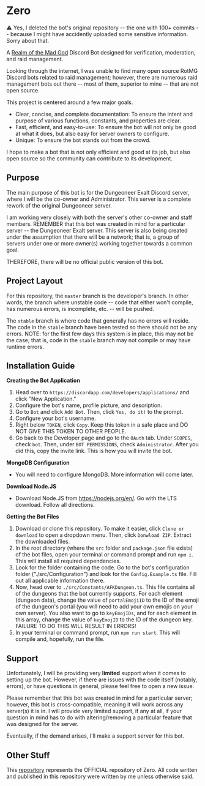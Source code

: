 # Zero
⚠️ Yes, I deleted the bot's original repository -- the one with 100+ commits -- because I might have accidently uploaded some sensitive information. Sorry about that.

A [Realm of the Mad God](https://www.realmofthemadgod.com/) Discord Bot designed for verification, moderation, and raid management.

Looking through the internet, I was unable to find many open source RotMG Discord bots related to raid management; however, there are numerous raid management bots out there -- most of them, superior to mine -- that are not open source. 

This project is centered around a few major goals.
- Clear, concise, and complete documentation: To ensure the intent and purpose of various functions, constants, and properties are clear.
- Fast, efficient, and easy-to-use: To ensure the bot will not only be good at what it does, but also easy for server owners to configure.
- Unique: To ensure the bot stands out from the crowd.

I hope to make a bot that is not only efficient and good at its job, but also open source so the community can contribute to its development. 

## Purpose
The main purpose of this bot is for the Dungeoneer Exalt Discord server, where I will be the co-owner and Administrator. This server is a complete rework of the original Dungeoneer server. 

I am working very closely with both the server's other co-owner and staff members. REMEMBER that this bot was created in mind for a particular server -- the Dungeoneer Exalt server. This server is also being created under the assumption that there will be a network; that is, a group of servers under one or more owner(s) working together towards a common goal.

THEREFORE, there will be no official public version of this bot.

## Project Layout
For this repository, the `master` branch is the developer's branch. In other words, the branch where unstable code -- code that either won't compile, has numerous errors, is incomplete, etc. -- will be pushed. 

The `stable` branch is where code that generally has no errors will reside. The code in the `stable` branch have been tested so there should not be any errors. NOTE: for the first few days this system is in place, this may not be the case; that is, code in the `stable` branch may not compile or may have runtime errors. 

## Installation Guide
**Creating the Bot Application**
1. Head over to `https://discordapp.com/developers/applications/` and click "New Application."
2. Configure the bot's name, profile picture, and description.
3. Go to `Bot` and click `Add Bot`. Then, click `Yes, do it!` to the prompt.
4. Configure your bot's username.
5. Right below `TOKEN`, click `Copy`. Keep this token in a safe place and DO NOT GIVE THIS TOKEN TO OTHER PEOPLE.
6. Go back to the Developer page and go to the `OAuth` tab. Under `SCOPES`, check `bot`. Then, under `BOT PERMISSIONS`, check `Administrator`. After you did this, copy the invite link. This is how you will invite the bot.

**MongoDB Configuration**
- You will need to configure MongoDB. More information will come later.

**Download Node.JS**
- Download Node.JS from https://nodejs.org/en/. Go with the LTS download. Follow all directions.

**Getting the Bot Files**
1. Download or clone this repository. To make it easier, click `Clone or download` to open a dropdown menu. Then, click `Donwload ZIP`. Extract the downloaded files.
2. In the root directory (where the `src` folder and `package.json` file exists) of the bot files, open your terminal or command prompt and run `npm i`. This will install all required dependencies.
3. Look for the folder containing the code. Go to the bot's configuration folder ("./src/Configuration") and look for the `Config.Example.ts` file. Fill out all applicable information there.
4. Now, head over to `./src/Constants/AFKDungeon.ts`. This file contains all of the dungeons that the bot currently supports. For each element (dungeon data), change the value of `portalEmojiID` to the ID of the emoji of the dungeon's portal (you will need to add your own emojis on your own server). You also want to go to `keyEmojIDs`, and for each element in this array, change the value of `keyEmojID` to the ID of the dungeon key. FAILURE TO DO THIS WILL RESULT IN ERRORS! 
5. In your terminal or command prompt, run `npm run start`. This will compile and, hopefully, run the file.

## Support
Unfortunately, I will be providing very __limited__ support when it comes to setting up the bot. However, if there are issues with the code itself (notably, errors), or have questions in general, please feel free to open a new issue.

Please remember that this bot was created in mind for a particular server; however, this bot is cross-compatible, meaning it will work across any server(s) it is in. I will provide very limited support, if any at all, if your question in mind has to do with altering/removing a particular feature that was designed for the server.

Eventually, if the demand arises, I'll make a support server for this bot. 

## Other Stuff
This [repository](https://github.com/ewang20027/ZeroRaidBot) represents the OFFICIAL repository of Zero. All code written and published in this repository were written by me unless otherwise said. 